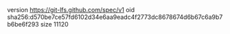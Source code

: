 version https://git-lfs.github.com/spec/v1
oid sha256:d570be7ce57fd6102d34e6aa9eadc4f2773dc8678674d6b67c6a9b7b6be6f293
size 11120
